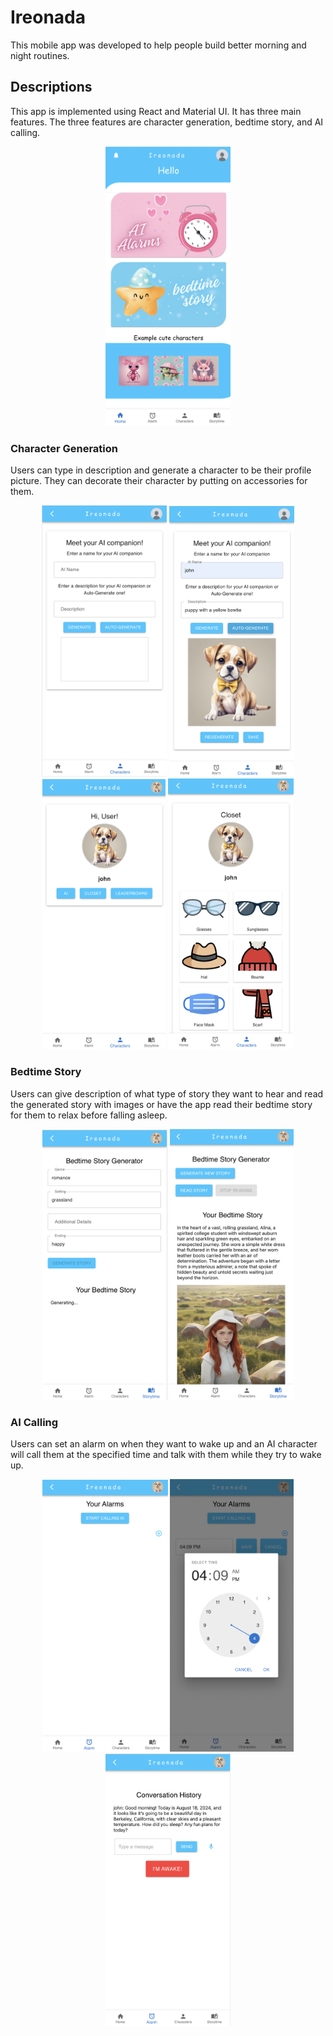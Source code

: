 # Ireonada

This mobile app was developed to help people build better morning and night routines.

## Descriptions

This app is implemented using React and Material UI. It has three main features. The three features are character generation, bedtime story, and AI calling.
<p align="center">
  <img src="./src/readme-images/sleep-app1.png" alt="Character Generation Example" width="200">
</p>

### Character Generation

Users can type in description and generate a character to be their profile picture. They can decorate their character by putting on accessories for them. 
<p align="center">
    <img src="./src/readme-images/sleep-app11.png" alt="Character Generation Example" width="200">    
    <img src="./src/readme-images/sleep-app3.png" alt="Character Generation Example" width="200">
    <img src="./src/readme-images/sleep-app4.png" alt="Character Generation Example" width="197">
    <img src="./src/readme-images/sleep-app5.png" alt="Character Generation Example" width="201">
</p>

### Bedtime Story

Users can give description of what type of story they want to hear and read the generated story with images or have the app read their bedtime story for them to relax before falling asleep. 
<p align="center">
    <img src="./src/readme-images/sleep-app6.png" alt="Character Generation Example" width="200">
    <img src="./src/readme-images/sleep-app7.png" alt="Character Generation Example" width="198">
</p>

### AI Calling

Users can set an alarm on when they want to wake up and an AI character will call them at the specified time and talk with them while they try to wake up. 
<p align="center">
    <img src="./src/readme-images/sleep-app8.png" alt="Character Generation Example" width="201">
    <img src="./src/readme-images/sleep-app9.png" alt="Character Generation Example" width="198">
    <img src="./src/readme-images/sleep-app10.png" alt="Character Generation Example" width="200">
</p>

